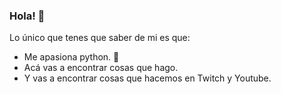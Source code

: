 ### Hola! 👋

Lo único que tenes que saber de mi es que:
- Me apasiona python. 🐍
- Acá vas a encontrar cosas que hago. 
- Y vas a encontrar cosas que hacemos en Twitch y Youtube.
